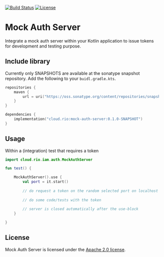 [![Build Status](https://travis-ci.com/rio-cloud/mock-auth-server.svg?branch=master)](https://travis-ci.com/rio-cloud/mock-auth-server)
[![License](https://img.shields.io/badge/License-Apache%202.0-blue.svg)](https://opensource.org/licenses/Apache-2.0)

# Mock Auth Server

Integrate a mock auth server within your Kotlin application to issue tokens for development and testing purpose.

## Include library

Currently only SNAPSHOTS are available at the sonatype snapshot repository. Add the following to your
`buidl.gradle.kts`.

```kotlin
repositories {
    maven {
        url = uri("https://oss.sonatype.org/content/repositories/snapshots")
    }
}

dependencies {
    implementation("cloud.rio:mock-auth-server:0.1.0-SNAPSHOT")
}
```


## Usage

Within a (integration) test that requires a token

```kotlin
import cloud.rio.iam.auth.MockAuthServer

fun test() {

    MockAuthServer().use {
        val port = it.start()
        
        // do request a token on the random selected port on localhost   
        
        // do some code/tests with the token
        
        // server is closed automatically after the use-block 
    }

}
```

## License

Mock Auth Server is licensed under the [Apache 2.0 license](https://github.com/rio-cloud/mock-auth-server/blob/master/LICENSE).
